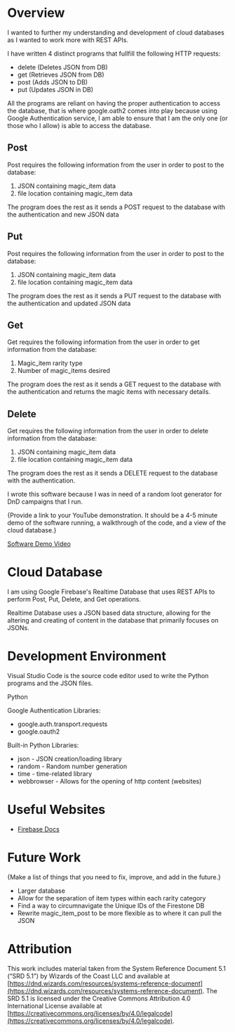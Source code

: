 # Overview

I wanted to further my understanding and development of cloud databases as I wanted to work more with REST APIs.

I have written 4 distinct programs that fullfill the following HTTP requests:
- delete (Deletes JSON from DB)
- get (Retrieves JSON from DB)
- post (Adds JSON to DB)
- put (Updates JSON in DB)

All the programs are reliant on having the proper authentication to access the database, that is where google.oath2 comes into play because using Google Authentication service, I am able to ensure that I am the only one (or those who I allow) is able to access the database.

## Post

Post requires the following information from the user in order to post to the database:
1. JSON containing magic_item data
2. file location containing magic_item data

The program does the rest as it sends a POST request to the database with the authentication and new JSON data


## Put

Post requires the following information from the user in order to post to the database:
1. JSON containing magic_item data
2. file location containing magic_item data

The program does the rest as it sends a PUT request to the database with the authentication and updated JSON data

## Get

Get requires the following information from the user in order to get information from the database:
1. Magic_item rarity type
2. Number of magic_items desired

The program does the rest as it sends a GET request to the database with the authentication and returns the magic items with necessary details.

## Delete

Get requires the following information from the user in order to delete information from the database:
1. JSON containing magic_item data
2. file location containing magic_item data

The program does the rest as it sends a DELETE request to the database with the authentication.


I wrote this software because I was in need of a random loot generator for DnD campaigns that I run.

{Provide a link to your YouTube demonstration. It should be a 4-5 minute demo of the software running, a walkthrough of the code, and a view of the cloud database.}

[Software Demo Video](https://youtu.be/7GfF6jDMv6Y)

# Cloud Database

I am using Google Firebase's Realtime Database that uses REST APIs to perform Post, Put, Delete, and Get operations.

Realtime Database uses a JSON based data structure, allowing for the altering and creating of content in the database that primarily focuses on JSONs.

# Development Environment

Visual Studio Code is the source code editor used to write the Python programs and the JSON files.

Python

Google Authentication Libraries:
- google.auth.transport.requests
- google.oauth2

Built-in Python Libraries:
- json - JSON creation/loading library
- random - Random number generation
- time - time-related library
- webbrowser - Allows for the opening of http content (websites)


# Useful Websites

- [Firebase Docs](https://firebase.google.com/docs)


# Future Work

{Make a list of things that you need to fix, improve, and add in the future.}

- Larger database
- Allow for the separation of item types within each rarity category 
- Find a way to circumnavigate the Unique IDs of the Firestone DB
- Rewrite magic_item_post to be more flexible as to where it can pull the JSON

# Attribution

This work includes material taken from the System Reference Document 5.1 (“SRD 5.1”) by Wizards of
the Coast LLC and available at [https://dnd.wizards.com/resources/systems-reference-document](https://dnd.wizards.com/resources/systems-reference-document). The
SRD 5.1 is licensed under the Creative Commons Attribution 4.0 International License available at
[https://creativecommons.org/licenses/by/4.0/legalcode](https://creativecommons.org/licenses/by/4.0/legalcode).